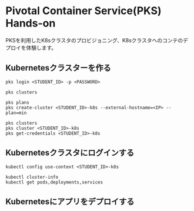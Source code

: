 # Pivotal Container Service(PKS) Hands-on
PKSを利用したK8sクラスタのプロビジョニング、K8sクラスタへのコンテのデプロイを体験します。

## Kubernetesクラスターを作る
``` console
pks login <STUDENT_ID> -p <PASSWORD>
```
``` console
pks clusters
```

``` console
pks plans
pks create-cluster <STUDENT_ID>-k8s --external-hostname=<IP> --plan=min
```

``` console
pks clusters
pks cluster <STUDENT_ID>-k8s
pks get-credentials <STUDENT_ID>-k8s
```

## Kubernetesクラスタにログインする
``` console
kubectl config use-context <STUDENT_ID>-k8s
```

``` console
kubectl cluster-info
kubectl get pods,deployments,services
```
## Kubernetesにアプリをデプロイする
